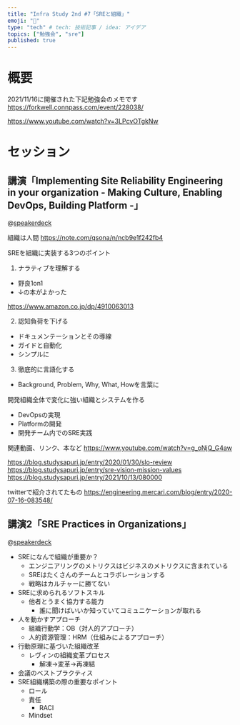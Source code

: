 ```yaml
---
title: "Infra Study 2nd #7「SREと組織」"
emoji: "🐡"
type: "tech" # tech: 技術記事 / idea: アイデア
topics: ["勉強会", "sre"]
published: true
---
```

# 概要

2021/11/16に開催された下記勉強会のメモです
https://forkwell.connpass.com/event/228038/

https://www.youtube.com/watch?v=3LPcvOTgkNw

# セッション

## 講演「Implementing Site Reliability Engineering in your organization - Making Culture, Enabling DevOps, Building Platform -」

@[speakerdeck](4be0db71f9c14ff481a2bd7a18349b60)

組織は人間
https://note.com/qsona/n/ncb9e1f242fb4

SREを組織に実装する3つのポイント

1. ナラティブを理解する
  - 野良1on1
  - ↓の本がよかった

https://www.amazon.co.jp/dp/4910063013

2. 認知負荷を下げる
  - ドキュメンテーションとその導線
  - ガイドと自動化
  - シンプルに
3. 徹底的に言語化する
  - Background, Problem, Why, What, Howを言葉に

開発組織全体で変化に強い組織とシステムを作る
- DevOpsの実現
- Platformの開発
- 開発チーム内でのSRE実践

関連動画、リンク、本など
https://www.youtube.com/watch?v=g_oNjQ_G4aw

https://blog.studysapuri.jp/entry/2020/01/30/slo-review
https://blog.studysapuri.jp/entry/sre-vision-mission-values
https://blog.studysapuri.jp/entry/2021/10/13/080000

twitterで紹介されてたもの
https://engineering.mercari.com/blog/entry/2020-07-16-083548/


## 講演2「SRE Practices in Organizations」

@[speakerdeck](84c5b436186d4f59aeb022c4d80bfc76)

- SREになんで組織が重要か？
  - エンジニアリングのメトリクスはビジネスのメトリクスに含まれている
  - SREはたくさんのチームとコラボレーションする
  - 戦略はカルチャーに勝てない
- SREに求められるソフトスキル
  - 他者とうまく協力する能力
    - 誰に聞けばいいか知っていてコミュニケーションが取れる
- 人を動かすアプローチ
  - 組織行動学：OB（対人的アプローチ）
  - 人的資源管理：HRM（仕組みによるアプローチ）
- 行動原理に基づいた組織改革
  - レヴィンの組織変革プロセス
    - 解凍->変革->再凍結
- 会議のベストプラクティス
- SRE組織構築の際の重要なポイント
  - ロール
  - 責任
    - RACI
  - Mindset

